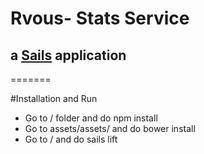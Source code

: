 # Rvous- Stats Service

## a [Sails](http://sailsjs.org) application
=======

#Installation and Run
* Go to / folder and do npm install
* Go to assets/assets/ and do bower install
* Go to / and do sails lift
